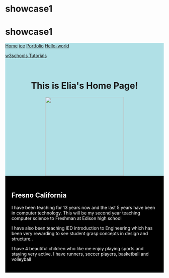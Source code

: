 # showcase1
<!doctype html>
# showcase1
<html lang="en”>
  <head>
    <meta charset="utf-8">
<title> "cool me" </title>
</head>
<link href="mypage.css" rel="stylesheet" type="text/css"> 
<body>
<div style="background-color:powderblue;">
 <a href="home.html">Home</a>
<a href="ice.html">ice</a>
    <a href="portfolio.html">Portfolio</a>
    <a href="hello-world.html">Hello-world</a>
    <p><a href="http://www.w3schools.com/html/">w3schools Tutorials</a></p>
 <br>
    <h1 align="center">This is Elia's Home Page!</h1>
    <div align="center">
    <img src="home.jpg" height="250">
    </div>
    <div style="background-color:black;color:white;padding:20px;">
  <h2>Fresno California</h2>
  <p>I have been teaching for 13 years now and the last 5 years have been in computer technology.
  This will be my second year teaching computer science to Freshman at Edison high school</p>
  <p>I have also been teaching IED introduction to Engineering which has been very rewarding to see student grasp concepts in design and structure..</p>
<p> I have 4 beautiful children who like me enjoy playing sports and staying very active. I have runners, soccer players, basketball and volleyball</p>      </div>
 
  </body
 </html>

